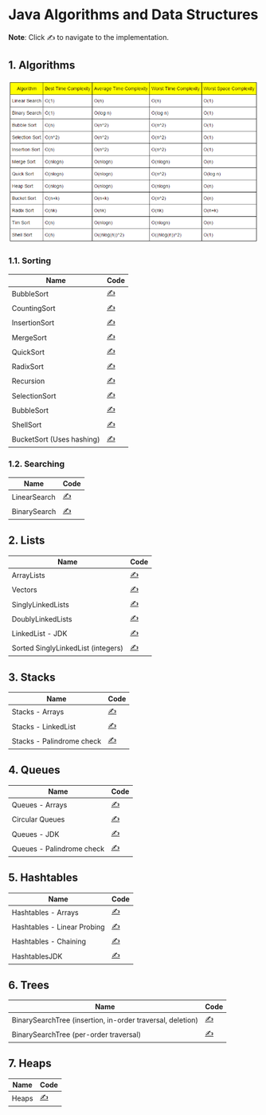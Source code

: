 # Java Algorithms and Data Structures

**Note**: Click :writing_hand: to navigate to the implementation.

## 1. Algorithms

<p align="center">
  <a href="https://github.com/mughees-asif/java-algorithms-datastructures#11-sorting">
     <img src="/sorting.png">
  </a>
</p>

### 1.1. Sorting

|  Name  |  Code  |   
| ------------- | ------------- | 
|  BubbleSort | [:writing_hand:](https://github.com/mughees-asif/java-algorithms-datastructures/blob/master/SortAlgorithms/BubbleSort/src/com/mughees/Main.java)  | 
|  CountingSort | [:writing_hand:](https://github.com/mughees-asif/java-algorithms-datastructures/blob/master/SortAlgorithms/CountingSort/src/com/mughees/Main.java)  |
|  InsertionSort | [:writing_hand:](https://github.com/mughees-asif/java-algorithms-datastructures/blob/master/SortAlgorithms/InsertionSort/src/com/mughees/Main.java)  |
|  MergeSort | [:writing_hand:](https://github.com/mughees-asif/java-algorithms-datastructures/blob/master/SortAlgorithms/MergeSort/src/com/mughees/MergeSort.java)  | 
|  QuickSort | [:writing_hand:](https://github.com/mughees-asif/java-algorithms-datastructures/blob/master/SortAlgorithms/QuickSort/src/com/mughees/Main.java)  |
|  RadixSort | [:writing_hand:](https://github.com/mughees-asif/java-algorithms-datastructures/blob/master/SortAlgorithms/RadixSort/src/com/mughees/Main.java)  |
|  Recursion | [:writing_hand:](https://github.com/mughees-asif/java-algorithms-datastructures/blob/master/SortAlgorithms/Recursion/src/com/mughees/Main.java)  |
|  SelectionSort | [:writing_hand:](https://github.com/mughees-asif/java-algorithms-datastructures/blob/master/SortAlgorithms/SelectionSort/src/com/mughees/Main.java)  |
|  BubbleSort | [:writing_hand:](https://github.com/mughees-asif/java-algorithms-datastructures/blob/master/SortAlgorithms/BubbleSort/src/com/mughees/Main.java)  |
|  ShellSort | [:writing_hand:](https://github.com/mughees-asif/java-algorithms-datastructures/blob/master/SortAlgorithms/ShellSort/src/com/mughees/Main.java)  |
|  BucketSort (Uses hashing) | [:writing_hand:](https://github.com/mughees-asif/java-algorithms-datastructures/blob/master/SortAlgorithms/BucketSort/src/com/mughees/Main.java)  |

### 1.2. Searching

|  Name  |  Code  |   
| ------------- | ------------- | 
|  LinearSearch | [:writing_hand:](https://github.com/mughees-asif/java-algorithms-datastructures/blob/master/SearchAlgorithms/LinearSearch/src/com/mughees/Main.java)  |
|  BinarySearch | [:writing_hand:](https://github.com/mughees-asif/java-algorithms-datastructures/blob/master/SearchAlgorithms/LinearSearch/src/com/mughees/Main.java)  |  

## 2. Lists
|  Name  |  Code  |
| ------------- | ------------- |
|  ArrayLists | [:writing_hand:](https://github.com/mughees-asif/java-algorithms-datastructures/blob/master/Lists/ArrayLists/src/com/mughees/Main.java)  |
|  Vectors | [:writing_hand:](https://github.com/mughees-asif/java-algorithms-datastructures/blob/master/Lists/Vectors/src/com/mughees/Main.java)  |
|  SinglyLinkedLists | [:writing_hand:](https://github.com/mughees-asif/java-algorithms-datastructures/blob/master/Lists/SinglyLinkedLists/src/com/mughees/EmployeeLinkedList.java)  |
|  DoublyLinkedLists | [:writing_hand:](https://github.com/mughees-asif/java-algorithms-datastructures/blob/master/Lists/DoublyLinkedLists/src/com/mughees/EmployeeDoublyLinkedList.java)  |
|  LinkedList - JDK | [:writing_hand:](https://github.com/mughees-asif/java-algorithms-datastructures/blob/master/Lists/JDKLinkedList/src/com/mughees/Main.java)  |
|  Sorted SinglyLinkedList (integers) | [:writing_hand:](https://github.com/mughees-asif/java-algorithms-datastructures/blob/master/Lists/ListChallenge2/src/com/mughees/Main.java)  |

## 3. Stacks
|  Name  |  Code  |
| ------------- | ------------- |
|  Stacks - Arrays | [:writing_hand:](https://github.com/mughees-asif/java-algorithms-datastructures/blob/master/Stacks/StacksArrays/src/com/mughees/ArrayStack.java)  |
|  Stacks - LinkedList | [:writing_hand:](https://github.com/mughees-asif/java-algorithms-datastructures/blob/master/Stacks/StacksLinkedList/src/com/mughees/LinkedStack.java)  |
|  Stacks - Palindrome check | [:writing_hand:](https://github.com/mughees-asif/java-algorithms-datastructures/blob/master/Stacks/StacksChallenge/src/com/mughees/Main.java)  |

## 4. Queues
|  Name  |  Code  |
| ------------- | ------------- |
|  Queues - Arrays | [:writing_hand:](https://github.com/mughees-asif/java-algorithms-datastructures/blob/master/Queues/QueuesArrays/src/com/mughees/ArrayQueue.java)  |
|  Circular Queues | [:writing_hand:](https://github.com/mughees-asif/java-algorithms-datastructures/blob/master/Queues/UpdatedQueuesArrays/src/com/mughees/ArrayQueue.java)  |
|  Queues - JDK | [:writing_hand:](https://github.com/mughees-asif/java-algorithms-datastructures/blob/master/Queues/JDKQueues/src/com/mughees/Main.java)  |
|  Queues - Palindrome check | [:writing_hand:](https://github.com/mughees-asif/java-algorithms-datastructures/blob/master/Queues/QueuesChallenge/src/com/mughees/Main.java)  |

## 5. Hashtables
|  Name  |  Code  |
| ------------- | ------------- |
|  Hashtables - Arrays | [:writing_hand:](https://github.com/mughees-asif/java-algorithms-datastructures/blob/master/HashTables/HashTablesArrays/src/com/mughees/SimpleHashtable.java)  |
|  Hashtables - Linear Probing | [:writing_hand:](https://github.com/mughees-asif/java-algorithms-datastructures/blob/master/HashTables/HashTables-LinearProbing/src/com/mughees/SimpleHashtable.java)  |
|  Hashtables - Chaining | [:writing_hand:](https://github.com/mughees-asif/java-algorithms-datastructures/blob/master/HashTables/HashTables-Chaining/src/com/mughees/ChainedHashtable.java)  |
|  HashtablesJDK | [:writing_hand:](https://github.com/mughees-asif/java-algorithms-datastructures/blob/master/HashTables/HashtablesJDK/src/com/mughees/Main.java)  |

## 6. Trees
|  Name  |  Code  |
| ------------- | ------------- |
|  BinarySearchTree (insertion, in-order traversal, deletion) | [:writing_hand:](https://github.com/mughees-asif/java-algorithms-datastructures/blob/master/Trees/BinarySearchTree/src/com/mughees/Tree.java)  |
|  BinarySearchTree (per-order traversal) | [:writing_hand:](https://github.com/mughees-asif/java-algorithms-datastructures/blob/master/Trees/Challenge1/src/com/mughees/Tree.java)  |

## 7. Heaps
|  Name  |  Code  |
| ------------- | ------------- |
|  Heaps | [:writing_hand:](https://github.com/mughees-asif/java-algorithms-datastructures/blob/master/Heaps/src/com/mughees/Main.java)  |